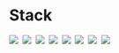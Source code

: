 # Stack

<img src="https://img.shields.io/badge/Python-3766AB?style=flat-square&logo=Python&logoColor=white"/>&nbsp;
<img src="https://img.shields.io/badge/Django-%23092E20?style=flat-square&logo=Django&logoColor=white"/>&nbsp;
<img src="https://img.shields.io/badge/Typescript-%23007ACC?style=flat-square&logo=Typescript&logoColor=white"/>&nbsp;
<img src="https://img.shields.io/badge/Docker-%232496ED?style=flat-square&logo=Docker&logoColor=white"/>&nbsp;
<img src="https://img.shields.io/badge/Kubernetes-%23326CE5?style=flat-square&logo=Kubernetes&logoColor=white"/>&nbsp;
<img src="https://img.shields.io/badge/React-%2361DAFB?style=flat-square&logo=React&logoColor=white"/>&nbsp;
<img src="https://img.shields.io/badge/GraphQL-%23E10098?style=flat-square&logo=GraphQL&logoColor=white"/>&nbsp;
<img src="https://img.shields.io/badge/Amazon AWS-%23232F3E?style=flat-square&logo=Amazon AWS&logoColor=white"/>&nbsp;

